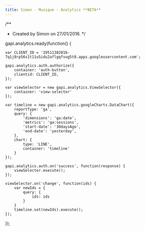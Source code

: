 ```yaml
---
title: Simon - Musique - Analytics **BETA**
---
```


<section id="auth-button"></section>
<section id="view-selector"></section>
<section id="timeline"></section>


<script>
(function(w,d,s,g,js,fjs){
  g=w.gapi||(w.gapi={});g.analytics={q:[],ready:function(cb){this.q.push(cb)}};
  js=d.createElement(s);fjs=d.getElementsByTagName(s)[0];
  js.src='https://apis.google.com/js/platform.js';
  fjs.parentNode.insertBefore(js,fjs);js.onload=function(){g.load('analytics')};
}(window,document,'script'));
</script>

<script source="javascripts/test-analytics.js"></script>

/**
 * Created by Simon on 27/01/2016.
 */

gapi.analytics.ready(function() {

    var CLIENT_ID = '19511382016-7q1j8rp56s1t11u5idu2aflgqfvug5t8.apps.googleusercontent.com';

    gapi.analytics.auth.authorize({
        container: 'auth-button',
        clientid: CLIENT_ID,
    });

    var viewSelector = new gapi.analytics.ViewSelector({
        container: 'view-selector'
    });

    var timeline = new gapi.analytics.googleCharts.DataChart({
        reportType: 'ga',
        query: {
            'dimensions': 'ga:date',
            'metrics': 'ga:sessions',
            'start-date': '30daysAgo',
            'end-date': 'yesterday',
        },
        chart: {
            type: 'LINE',
            container: 'timeline'
        }
    });

    gapi.analytics.auth.on('success', function(response) {
        viewSelector.execute();
    });

    viewSelector.on('change', function(ids) {
        var newIds = {
            query: {
                ids: ids
            }
        }
        timeline.set(newIds).execute();
    });
}); 